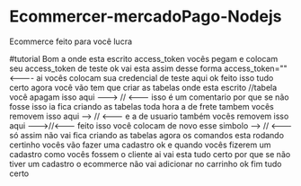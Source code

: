 # Ecommercer-mercadoPago-Nodejs
Ecommerce feito para você lucra 

#tutorial
Bom a onde esta escrito access_token vocês pegam e colocam seu access_token de teste ok 
vai esta assim desse forma access_token="" <---- ai vocês colocam sua credencial de teste aqui ok
feito isso tudo certo agora você vão tem que criar as tabelas onde esta escrito //tabela 
você apagam isso aqui ---> // <--- isso é um comentario por que se não fosse isso ia fica criando as tabelas toda hora 
a de frete tambem vocês removem isso aqui --> // <--- e a de usuario também vocês removem isso aqui --->//<--- feito isso você colocam de novo
esse simbolo --> // <--- só assim não vai fica criando as tabelas agora os comandos esta rodando certinho vocês vão fazer uma cadastro ok 
e quando vocês fizerem um cadastro como vocês fossem o cliente ai vai esta tudo certo por que se não tiver um cadastro o ecommerce não vai adicionar no carrinho
ok fim tudo certo 
